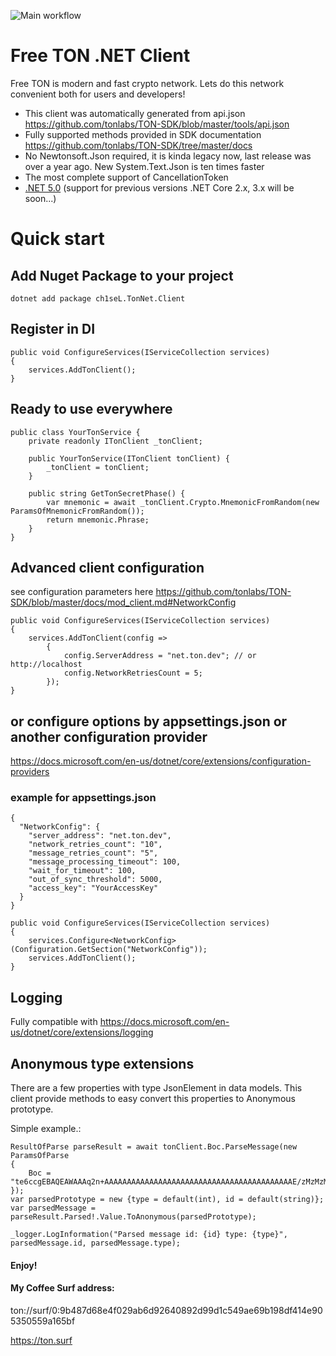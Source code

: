 ![Main workflow](https://github.com/ton-actions/ton-client-dotnet/workflows/Main%20workflow/badge.svg)

# Free TON .NET Client 

Free TON is modern and fast crypto network. Lets do this network convenient both for users and developers!

- This client was automatically generated from api.json https://github.com/tonlabs/TON-SDK/blob/master/tools/api.json 
- Fully supported methods provided in SDK documentation https://github.com/tonlabs/TON-SDK/tree/master/docs
- No Newtonsoft.Json required, it is kinda legacy now, last release was over a year ago. New System.Text.Json is ten times faster
- The most complete support of CancellationToken
- [.NET 5.0](https://dotnet.microsoft.com/download/dotnet/5.0) (support for previous versions .NET Core 2.x, 3.x will be soon...)


# Quick start 

## Add Nuget Package to your project

```
dotnet add package ch1seL.TonNet.Client
```

## Register in DI  

```
public void ConfigureServices(IServiceCollection services)
{
    services.AddTonClient();
}
```

## Ready to use everywhere 

```
public class YourTonService {
    private readonly ITonClient _tonClient;

    public YourTonService(ITonClient tonClient) {
        _tonClient = tonClient;
    }
    
    public string GetTonSecretPhase() {
        var mnemonic = await _tonClient.Crypto.MnemonicFromRandom(new ParamsOfMnemonicFromRandom());
        return mnemonic.Phrase;
    }
}
```

## Advanced client configuration

see configuration parameters here https://github.com/tonlabs/TON-SDK/blob/master/docs/mod_client.md#NetworkConfig

```
public void ConfigureServices(IServiceCollection services)
{
    services.AddTonClient(config =>
        {
            config.ServerAddress = "net.ton.dev"; // or http://localhost
            config.NetworkRetriesCount = 5;
        });
}
```

## or configure options by appsettings.json or another configuration provider

https://docs.microsoft.com/en-us/dotnet/core/extensions/configuration-providers

### example for appsettings.json 
```
{
  "NetworkConfig": {
    "server_address": "net.ton.dev",
    "network_retries_count": "10",
    "message_retries_count": "5",
    "message_processing_timeout": 100,
    "wait_for_timeout": 100,
    "out_of_sync_threshold": 5000,
    "access_key": "YourAccessKey"
  }
}
```

```
public void ConfigureServices(IServiceCollection services)
{
    services.Configure<NetworkConfig>(Configuration.GetSection("NetworkConfig"));
    services.AddTonClient();
}
```

## Logging

Fully compatible with https://docs.microsoft.com/en-us/dotnet/core/extensions/logging 

## Anonymous type extensions

There are a few properties with type JsonElement in data models. 
This client provide methods to easy convert this properties to Anonymous prototype.

Simple example.:
```
ResultOfParse parseResult = await tonClient.Boc.ParseMessage(new ParamsOfParse
{
    Boc = "te6ccgEBAQEAWAAAq2n+AAAAAAAAAAAAAAAAAAAAAAAAAAAAAAAAAAAAAAAAAAE/zMzMzMzMzMzMzMzMzMzMzMzMzMzMzMzMzMzMzMzMzMzSsG8DgAAAAAjuOu9NAL7BxYpA"
});
var parsedPrototype = new {type = default(int), id = default(string)};
var parsedMessage = parseResult.Parsed!.Value.ToAnonymous(parsedPrototype);

_logger.LogInformation("Parsed message id: {id} type: {type}", parsedMessage.id, parsedMessage.type);
```

#### Enjoy!

#### My Coffee Surf address:
ton://surf/0:9b487d68e4f029ab6d92640892d99d1c549ae69b198df414e905350559a165bf

https://ton.surf